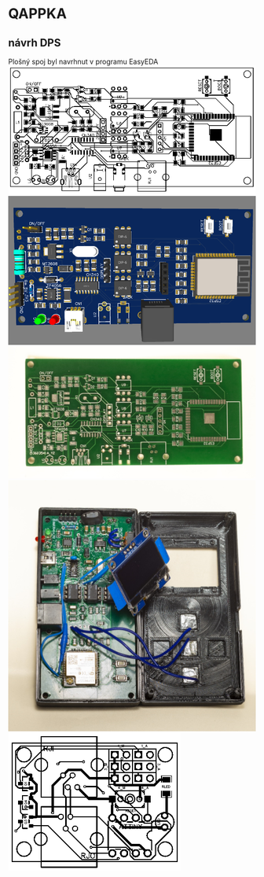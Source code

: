 # QAPPKA
## návrh DPS
Plošný spoj byl navrhnut v programu EasyEDA<br/>
<img src = "https://github.com/kocevjak/qappka/blob/681f0969d2f6ce9c4baaa108e3c3fc3def753628/hardware/pcb/PCB_qappka.png">
<img src = "https://github.com/kocevjak/qappka/blob/50f1f870a076a42b0ede9789aba423c8e5b04d7d/hardware/pcb/pcb_qappka_3D.png">
<img src = "https://github.com/kocevjak/qappka/blob/4d5f6a0214799738297fb588a9d7c4dcb07249aa/hardware/pcb/pcb_qappka_jlcpcb.png">
<img src = "https://github.com/kocevjak/qappka/blob/4d5f6a0214799738297fb588a9d7c4dcb07249aa/hardware/pcb/pcb_qappka_final.png">
<img src = "https://github.com/kocevjak/qappka/blob/681f0969d2f6ce9c4baaa108e3c3fc3def753628/hardware/pcb/PCB_valve.png">
